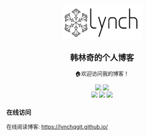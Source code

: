 <div align="center">
<img src="/docs/.assets/logo.jpeg" height="90" width="210" />
<h2 align="center"> 韩林奇的个人博客 </h2>
<p align="center">
🏠欢迎访问我的博客！
</p>
<p align="center">
  <img src="https://img.shields.io/badge/Maintainer-hlq_git@163.com-blue.svg">
  <img src="https://img.shields.io/badge/Language-Markdown-green.svg">
  <br />
  <img src="https://img.shields.io/github/stars/LynchQGit/LynchQGit.github.io.svg?style=social&label=Star">
  <img src="https://img.shields.io/github/forks/LynchQGit/LynchQGit.github.io.svg?style=social&label=Fork">
  <img src="https://img.shields.io/github/forks/LynchQGit/LynchQGit.github.io.svg?style=social&label=Watch">
</p>
</div>

### 在线访问
在线阅读博客: <https://lynchqgit.github.io/>

